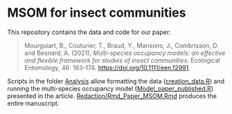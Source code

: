 
# MSOM for insect communities

This repository contains the data and code for our paper:

> Mourguiart, B., Couturier, T., Braud, Y., Mansons, J., Combrisson, D.
> and Besnard, A. (2021), *Multi-species occupancy models: an effective
> and flexible framework for studies of insect communities*. Ecological
> Entomology, 46: 163-174. <https://doi.org/10.1111/een.12991>.

Scripts in the folder [Analysis](Analyse) allow formatting the data
([creation_data.R](blob/main/Analyse/creation_data.R)) and running the
multi-species occupancy model
([Model_paper_published.R](blob/main/Analyse/Model_paper_published.R))
presented in the article.
[Redaction/Rmd_Paper_MSOM.Rmd](blob/main/Redaction/Rmd_Paper_MSOM.Rmd)
produces the entire manuscript.
